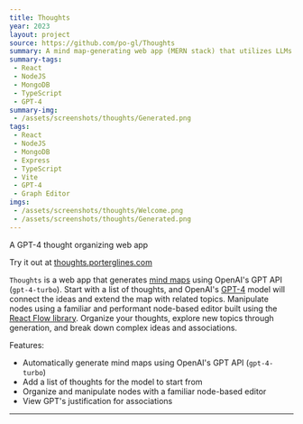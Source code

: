 ```yaml
---
title: Thoughts
year: 2023
layout: project
source: https://github.com/po-gl/Thoughts
summary: A mind map-generating web app (MERN stack) that utilizes LLMs.
summary-tags:
 - React
 - NodeJS
 - MongoDB
 - TypeScript
 - GPT-4
summary-img:
 - /assets/screenshots/thoughts/Generated.png
tags:
 - React
 - NodeJS
 - MongoDB
 - Express
 - TypeScript
 - Vite
 - GPT-4
 - Graph Editor
imgs:
 - /assets/screenshots/thoughts/Welcome.png
 - /assets/screenshots/thoughts/Generated.png
---
```


A GPT-4 thought organizing web app

Try it out at [thoughts.porterglines.com](https://thoughts.porterglines.com)

`Thoughts` is a web app that generates [mind maps](https://en.wikipedia.org/wiki/Mind_map) using OpenAI's GPT API (`gpt-4-turbo`).
Start with a list of thoughts, and OpenAI's [GPT-4](https://openai.com/research/gpt-4) model will connect the ideas and extend the map with related topics.
Manipulate nodes using a familiar and performant node-based editor built using the [React Flow library](https://reactflow.dev).
Organize your thoughts, explore new topics through generation, and break down complex ideas and associations.

Features:
- Automatically generate mind maps using OpenAI's GPT API (`gpt-4-turbo`)
- Add a list of thoughts for the model to start from
- Organize and manipulate nodes with a familiar node-based editor
- View GPT's justification for associations

---
